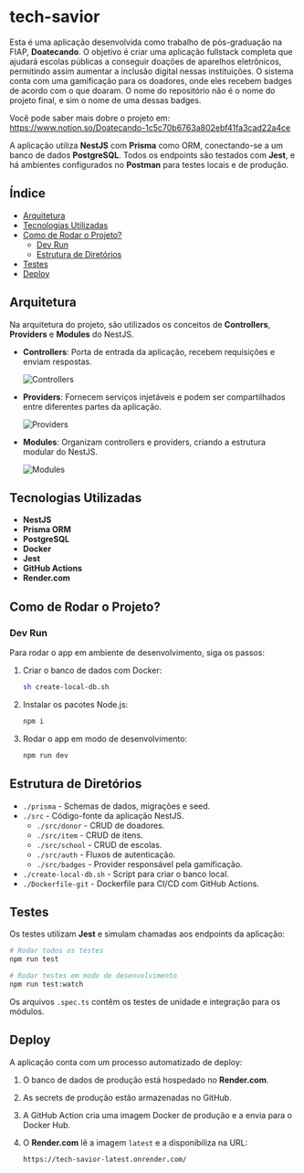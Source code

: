 # tech-savior

Esta é uma aplicação desenvolvida como trabalho de pós-graduação na FIAP, **Doatecando**. O objetivo é criar uma aplicação fullstack completa que ajudará escolas públicas a conseguir doações de aparelhos eletrônicos, permitindo assim aumentar a inclusão digital nessas instituições. O sistema conta com uma gamificação para os doadores, onde eles recebem badges de acordo com o que doaram. O nome do repositório não é o nome do projeto final, e sim o nome de uma dessas badges.

Você pode saber mais dobre o projeto em: https://www.notion.so/Doatecando-1c5c70b6763a802ebf41fa3cad22a4ce

A aplicação utiliza **NestJS** com **Prisma** como ORM, conectando-se a um banco de dados **PostgreSQL**. Todos os endpoints são testados com **Jest**, e há ambientes configurados no **Postman** para testes locais e de produção.

## Índice

- [Arquitetura](#arquitetura)
- [Tecnologias Utilizadas](#tecnologias-utilizadas)
- [Como de Rodar o Projeto?](#como-rodar-o-projeto?)
  - [Dev Run](#dev-run)
  - [Estrutura de Diretórios](#estrutura-de-diretórios)
- [Testes](#testes)
- [Deploy](#deploy)

## Arquitetura

Na arquitetura do projeto, são utilizados os conceitos de **Controllers**, **Providers** e **Modules** do NestJS.

- **Controllers**: Porta de entrada da aplicação, recebem requisições e enviam respostas.

  ![Controllers](https://docs.nestjs.com/assets/Controllers_1.png)

- **Providers**: Fornecem serviços injetáveis e podem ser compartilhados entre diferentes partes da aplicação.

  ![Providers](https://docs.nestjs.com/assets/Components_1.png)

- **Modules**: Organizam controllers e providers, criando a estrutura modular do NestJS.

  ![Modules](https://docs.nestjs.com/assets/Modules_1.png)

## Tecnologias Utilizadas

- **NestJS**
- **Prisma ORM**
- **PostgreSQL**
- **Docker**
- **Jest**
- **GitHub Actions**
- **Render.com**

## Como de Rodar o Projeto?

### Dev Run

Para rodar o app em ambiente de desenvolvimento, siga os passos:

1. Criar o banco de dados com Docker:

   ```bash
   sh create-local-db.sh
   ```

2. Instalar os pacotes Node.js:

   ```bash
   npm i
   ```

3. Rodar o app em modo de desenvolvimento:

   ```bash
   npm run dev
   ```

## Estrutura de Diretórios

- `./prisma` - Schemas de dados, migrações e seed.
- `./src` - Código-fonte da aplicação NestJS.
  - `./src/donor` - CRUD de doadores.
  - `./src/item` - CRUD de itens.
  - `./src/school` - CRUD de escolas.
  - `./src/auth` - Fluxos de autenticação.
  - `./src/badges` - Provider responsável pela gamificação.
- `./create-local-db.sh` - Script para criar o banco local.
- `./Dockerfile-git` - Dockerfile para CI/CD com GitHub Actions.

## Testes

Os testes utilizam **Jest** e simulam chamadas aos endpoints da aplicação:

```bash
# Rodar todos os testes
npm run test

# Rodar testes em modo de desenvolvimento
npm run test:watch
```

Os arquivos `.spec.ts` contêm os testes de unidade e integração para os módulos.

## Deploy

A aplicação conta com um processo automatizado de deploy:

1. O banco de dados de produção está hospedado no **Render.com**.
2. As secrets de produção estão armazenadas no GitHub.
3. A GitHub Action cria uma imagem Docker de produção e a envia para o Docker Hub.
4. O **Render.com** lê a imagem `latest` e a disponibiliza na URL:

   ```
   https://tech-savior-latest.onrender.com/
   ```
